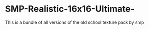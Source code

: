 # SMP-Realistic-16x16-Ultimate-
This is a bundle of all versions of the old school texture pack by smp
